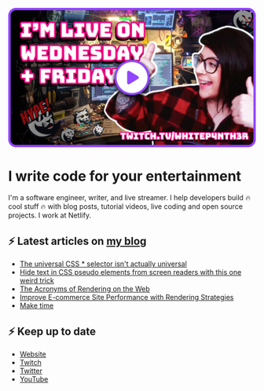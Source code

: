 [![Watch my Twitch channel trailer](trailer_thumb.png)](https://www.twitch.tv/videos/1712035150)

# I write code for your entertainment

I'm a software engineer, writer, and live streamer. I help developers build 🔥 cool stuff 🔥 with
blog posts, tutorial videos, live coding and open source projects. I work at Netlify.

## ⚡️ Latest articles on [my blog](https://whitep4nth3r.com)

<!-- BLOG-POST-LIST:START -->
- [The universal CSS * selector isn&#39;t actually universal](https://whitep4nth3r.com/blog/universal-css-selector-pseudo-elements/)
- [Hide text in CSS pseudo elements from screen readers with this one weird trick](https://whitep4nth3r.com/blog/hide-text-in-css-pseudo-elements-from-screen-readers/)
- [The Acronyms of Rendering on the Web](https://www.netlify.com/blog/the-acronyms-of-rendering/)
- [Improve E-commerce Site Performance with Rendering Strategies](https://www.netlify.com/blog/improve-e-commerce-site-performance-with-rendering-strategies/)
- [Make time](https://whitep4nth3r.com/blog/make-time/)
<!-- BLOG-POST-LIST:END -->

## ⚡️ Keep up to date

- [Website](https://whitep4nth3r.com/)
- [Twitch](https://twitch.tv/whitep4nth3r)
- [Twitter](https://twitter.com/whitep4nth3r)
- [YouTube](https://www.youtube.com/c/whitep4nth3r/videos)
